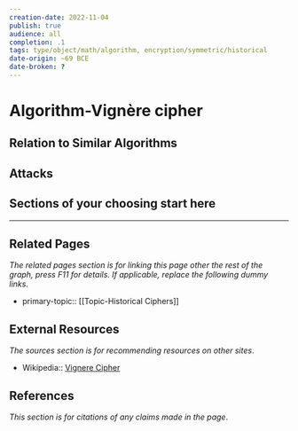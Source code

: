 ```yaml
---
creation-date: 2022-11-04
publish: true
audience: all
completion: .1
tags: type/object/math/algorithm, encryption/symmetric/historical
date-origin: ~69 BCE
date-broken: ?
---
```

# Algorithm-Vignère cipher

## Relation to Similar Algorithms

## Attacks

## Sections of your choosing start here

---
## Related Pages
*The related pages section is for linking this page other the rest of the graph, press F11 for details. If applicable, replace the following dummy links.*
- primary-topic:: [[Topic-Historical Ciphers]]

## External Resources
*The sources section is for recommending resources on other sites*.
- Wikipedia:: [Vignere Cipher](https://en.wikipedia.org/wiki/Vigen%C3%A8re_cipher)

## References
*This section is for citations of any claims made in the page*.